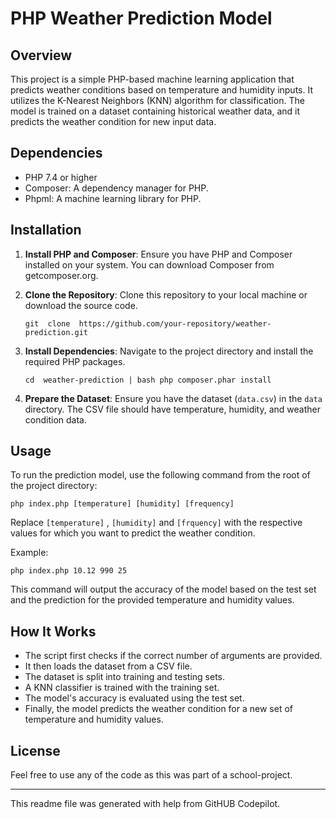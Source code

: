 # PHP Weather Prediction Model

## Overview

This project is a simple PHP-based machine learning application that predicts weather conditions based on temperature and humidity inputs. It utilizes the K-Nearest Neighbors (KNN) algorithm for classification. The model is trained on a dataset containing historical weather data, and it predicts the weather condition for new input data.

## Dependencies

-   PHP 7.4 or higher
-   Composer: A dependency manager for PHP.
-   Phpml: A machine learning library for PHP.

## Installation

1.  **Install PHP and Composer**: Ensure you have PHP and Composer installed on your system. You can download Composer from getcomposer.org.
    
2.  **Clone the Repository**: Clone this repository to your local machine or download the source code.
    
    `git  clone  https://github.com/your-repository/weather-prediction.git`
    
3.  **Install Dependencies**: Navigate to the project directory and install the required PHP packages.
  
    
    `cd  weather-prediction | bash php composer.phar install`
    
4.  **Prepare the Dataset**: Ensure you have the dataset (`data.csv`) in the `data` directory. The CSV file should have temperature, humidity, and weather condition data.
    

## Usage

To run the prediction model, use the following command from the root of the project directory:

`php index.php [temperature] [humidity] [frequency]`

Replace `[temperature]` , `[humidity]` and `[frquency]` with the respective values for which you want to predict the weather condition.

Example:

`php index.php 10.12 990 25`

This command will output the accuracy of the model based on the test set and the prediction for the provided temperature and humidity values.

## How It Works

-   The script first checks if the correct number of arguments are provided.
-   It then loads the dataset from a CSV file.
-   The dataset is split into training and testing sets.
-   A KNN classifier is trained with the training set.
-   The model's accuracy is evaluated using the test set.
-   Finally, the model predicts the weather condition for a new set of temperature and humidity values.

## License

Feel free to use any of the code as this was part of a school-project.

----------

This readme file was generated with help from GitHUB Codepilot.
